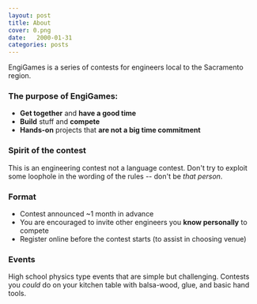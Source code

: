 ```yaml
---
layout: post
title: About
cover: 0.png
date:   2000-01-31
categories: posts
---
```


EngiGames is a series of contests for engineers local to the Sacramento region.

### The purpose of EngiGames:

 - **Get together** and **have a good time**
 - **Build** stuff and **compete**
 - **Hands-on** projects that **are not a big time commitment**

### Spirit of the contest

This is an engineering contest not a language contest. Don't try to exploit some loophole in the wording of the rules -- don't be *that person*.

### Format

 - Contest announced ~1 month in advance
 - You are encouraged to invite other engineers you **know personally** to compete
 - Register online before the contest starts (to assist in choosing venue)

### Events

High school physics type events that are simple but challenging. Contests you *could* do on your kitchen table with balsa-wood, glue, and basic hand tools.
